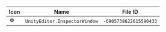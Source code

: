| Icon | Name | File ID |
| ---  | ---  | ---     |
| ![](UnityEditor.InspectorWindow.png) | `UnityEditor.InspectorWindow` | `-6905738622615590433` |
